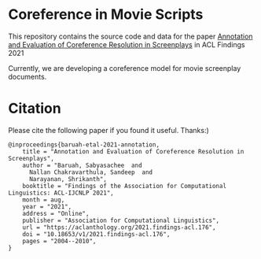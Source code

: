 # Coreference in Movie Scripts

This repository contains the source code and data for the paper [Annotation and Evaluation of Coreference Resolution in Screenplays](https://aclanthology.org/2021.findings-acl.176/) in ACL Findings 2021

Currently, we are developing a coreference model for movie screenplay documents.

# Citation
Please cite the following paper if you found it useful. Thanks:)

```
@inproceedings{baruah-etal-2021-annotation,
    title = "Annotation and Evaluation of Coreference Resolution in Screenplays",
    author = "Baruah, Sabyasachee  and
      Nallan Chakravarthula, Sandeep  and
      Narayanan, Shrikanth",
    booktitle = "Findings of the Association for Computational Linguistics: ACL-IJCNLP 2021",
    month = aug,
    year = "2021",
    address = "Online",
    publisher = "Association for Computational Linguistics",
    url = "https://aclanthology.org/2021.findings-acl.176",
    doi = "10.18653/v1/2021.findings-acl.176",
    pages = "2004--2010",
}
```